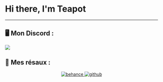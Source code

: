 <h1> Hi there, I'm Teapot</h1>

---
## 🖥️ Mon Discord :
<a href="https://discord.com/users/173813171272941569">
<img src="https://lanyard.cnrad.dev/api/173813171272941569?hideTimestamp=true&idleMessage=https://discord.gg/MrzBSBJyNN" align="center" />
</a>

## 🎲 Mes résaux :
<div align="center">
<a href="https://www.behance.net/te4pot18" target="_blank">
<img src=https://img.shields.io/badge/behance-%23000000.svg?&style=for-the-badge&logo=behance&logoColor=white alt=behance style="margin-bottom: 5px;" />
<a href="https://github.com/Te4pot18" target="_blank">
<img src=https://img.shields.io/badge/github-%23000000.svg?&style=for-the-badge&logo=github&logoColor=white alt=github style="margin-bottom: 5px;" />
</a>  
